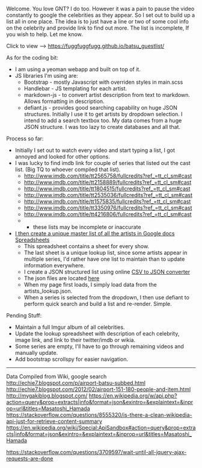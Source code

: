Welcome. You love GNT? I do too. However it was a pain to pause the video constantly to google the celebrities as they appear. 
So I set out to build up a list all in one place. The idea is to just have a line or two of some cool info on the celebrity and provide link to find out more. The list is incomplete, If you wish to help. Let me know. 

Click to view --> https://fuggfuggfugg.github.io/batsu_guestlist/

As for the coding bit: 
* I am using a yeoman webapp and built on top of it. 
* JS libraries I'm using are:
   * Bootstrap - mostly Javascript with overriden styles in main.scss
   * Handlebar - JS templating for each artist. 
   * markdown-js - to convert artist description from text to markdown. Allows formatting in description.
   * defiant.js - provides good searching capability on huge JSON structures. Initially I use it to get artists by dropdown selection. I intend to add a search textbox too. My data comes from a huge JSON structure. I was too lazy to create databases and all that. 
   
Process so far: 
* Initially I set out to watch every video and start typing a list, I got annoyed and looked for other options. 
* I was lucky to find imdb link for couple of series that listed out the cast list. (Big TQ to whoever compiled that list). 
   * http://www.imdb.com/title/tt2565758/fullcredits?ref_=tt_cl_sm#cast
   * http://www.imdb.com/title/tt2158889/fullcredits?ref_=tt_cl_sm#cast
   * http://www.imdb.com/title/tt1804515/fullcredits?ref_=tt_cl_sm#cast
   * http://www.imdb.com/title/tt2535036/fullcredits?ref_=tt_cl_sm#cast
   * http://www.imdb.com/title/tt1575835/fullcredits?ref_=tt_cl_sm#cast
   * http://www.imdb.com/title/tt3350976/fullcredits?ref_=tt_cl_sm#cast
   * http://www.imdb.com/title/tt4216806/fullcredits?ref_=tt_cl_sm#cast
   * - these lists may be incomplete or inaccurate
* [I then create a unique master list of all the artists in Google docs Spreadsheets](https://docs.google.com/spreadsheets/d/1RzqkaOmO1_RbBnlFByUQCiR9rOvTVNQq0m1WjW_UhFE/edit?usp=sharing)
   * This spreadsheet contains a sheet for every show.
   * The last sheet is a unique lookup list, since some artists appear in multiple series, I'd rather have one list to maintain than to update information everywhere.
   * I create a JSON structured list using online [CSV to JSON converter](http://codebeautify.org/csv-to-xml-json)
   * The json files are located [here](https://github.com/fuggfuggfugg/batsu_guestlist/tree/master/app/json_lookup)
   * When my page first loads, I simply load data from the artists_lookup.json.
   * When a series is selected from the dropdown, I then use defiant to perform quick search and build a list and re-render. Simple. 
   
Pending Stuff: 
* Maintain a full Imgur album of all celebrities. 
* Update the lookup spreadsheet with description of each celebrity, image link, and link to their twitter/imdb or wikia. 
* Some series are empty, I'll have to go through remaining videos and manually update. 
* Add bootstrap scrollspy for easier navigation. 


****
Data Compiled from 
Wiki, google search
http://echie7.blogspot.com/p/airport-batsu-subbed.html
http://echie7.blogspot.com/2012/02/airport-151-180-people-and-item.html
http://mygakiblog.blogspot.com/
https://en.wikipedia.org/w/api.php?action=query&prop=extracts|info&format=json&exintro=&explaintext=&inprop=url&titles=Masatoshi_Hamada
https://stackoverflow.com/questions/8555320/is-there-a-clean-wikipedia-api-just-for-retrieve-content-summary
https://en.wikipedia.org/wiki/Special:ApiSandbox#action=query&prop=extracts|info&format=json&exintro=&explaintext=&inprop=url&titles=Masatoshi_Hamada

https://stackoverflow.com/questions/3709597/wait-until-all-jquery-ajax-requests-are-done

